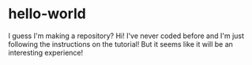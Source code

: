 # hello-world
I guess I'm making a repository?
Hi! I've never coded before and I'm just following the instructions on the tutorial!
But it seems like it will be an interesting experience!

